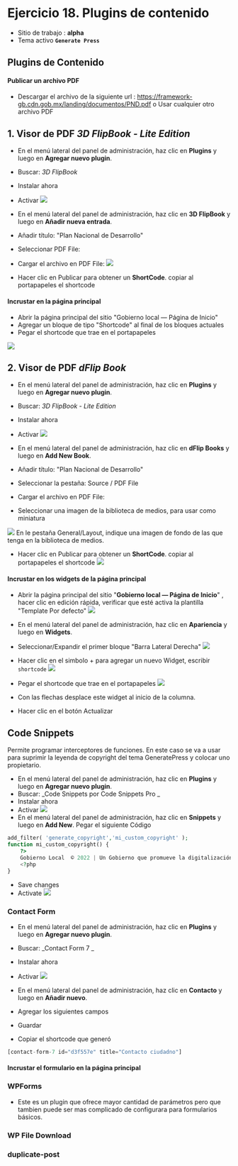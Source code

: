 # Ejercicio 18.  Plugins de contenido

- Sitio de trabajo : **alpha**
- Tema activo **`Generate Press`**

## Plugins de Contenido

#### Publicar un archivo PDF
- Descargar el archivo de la siguiente url : https://framework-gb.cdn.gob.mx/landing/documentos/PND.pdf o Usar cualquier otro archivo PDF


## 1. Visor de PDF  _3D FlipBook - Lite Edition_
- En el menú lateral del panel de administración, haz clic en **Plugins** y luego en **Agregar nuevo plugin**.
- Buscar: _3D FlipBook_
- Instalar ahora
- Activar
![](https://i.imgur.com/UwOgJ6u.png)

- En el menú lateral del panel de administración, haz clic en **3D FlipBook** y luego en **Añadir nueva entrada**.
- Añadir título: "Plan Nacional de Desarrollo"
- Seleccionar PDF File: 
- Cargar el archivo en PDF File: 
![](https://i.imgur.com/4q5o0Gv.png)
- Hacer clic en Publicar para obtener un **ShortCode**. copiar al portapapeles el shortcode

#### Incrustar en la página principal
- Abrir la página principal del sitio "Gobierno local — Página de Inicio"
- Agregar un bloque de tipo "Shortcode" al final de los bloques actuales
- Pegar el shortcode que trae en el portapapeles

![](https://i.imgur.com/XP6bvUV.png)






## 2. Visor de PDF  _dFlip Book_

- En el menú lateral del panel de administración, haz clic en **Plugins** y luego en **Agregar nuevo plugin**.
- Buscar: _3D FlipBook - Lite Edition_
- Instalar ahora
- Activar
![](https://i.imgur.com/FOEUz4u.png)

- En el menú lateral del panel de administración, haz clic en **dFlip Books** y luego en **Add New Book**.
- Añadir título: "Plan Nacional de Desarrollo"
- Seleccionar la pestaña: Source / PDF File 
- Cargar el archivo en PDF File: 
- Seleccionar una imagen de la biblioteca de medios, para usar como miniatura

![](https://i.imgur.com/uQw4VLv.png)
En le pestaña General/Layout, indique una imagen de fondo de las que tenga en la biblioteca de medios.

- Hacer clic en Publicar para obtener un **ShortCode**. copiar al portapapeles el shortcode
![](https://i.imgur.com/wVEQBnN.png)

#### Incrustar en los widgets de la página principal

- Abrir la página principal del sitio "**Gobierno local — Página de Inicio**" , hacer clic en edición rápida, verificar que esté activa la plantilla "Template Por defecto"
![](https://i.imgur.com/YAevrax.png)

- En el menú lateral del panel de administración, haz clic en **Apariencia** y luego en **Widgets**.
- Seleccionar/Expandir el primer bloque "Barra Lateral Derecha"
![](https://i.imgur.com/FQzHT5A.png)

- Hacer clic en el simbolo + para agregar un nuevo Widget, escribir `shortcode`
![](https://i.imgur.com/HigFobM.png)

- Pegar el shortcode que trae en el portapapeles
![](https://i.imgur.com/gdl1ED2.png)
- Con las flechas desplace este widget al inicio de la columna.
- Hacer clic en el botón Actualizar

## Code Snippets 

Permite programar interceptores de funciones. En este caso se va a usar para suprimir la leyenda de copyright del tema GeneratePress y colocar uno propietario.

- En el menú lateral del panel de administración, haz clic en **Plugins** y luego en **Agregar nuevo plugin**.
- Buscar: _Code Snippets por Code Snippets Pro _
- Instalar ahora
- Activar
![](https://i.imgur.com/7e9cQnq.png)
- En el menú lateral del panel de administración, haz clic en **Snippets** y luego en **Add New**.
Pegar el siguiente Código

```php
add_filter( 'generate_copyright','mi_custom_copyright' );
function mi_custom_copyright() {
    ?>
    Gobierno Local  © 2022 | Un Gobierno que promueve la digitalización.
    <?php
}
```
- Save changes
-  Activate
![](https://i.imgur.com/beriG8W.png)










### Contact Form 
- En el menú lateral del panel de administración, haz clic en **Plugins** y luego en **Agregar nuevo plugin**.
- Buscar: _Contact Form 7 _
- Instalar ahora
- Activar
![](https://i.imgur.com/IHeyKUu.png)

- En el menú lateral del panel de administración, haz clic en **Contacto** y luego en **Añadir nuevo**.
- Agregar los siguientes campos

- Guardar
- Copiar el shortcode que generó
```php
[contact-form-7 id="d3f557e" title="Contacto ciudadno"]
```

#### Incrustar el formulario en la página principal







### **WPForms**
- Este es un plugin que ofrece mayor cantidad de parámetros pero que tambien puede ser mas complicado de configurara para formularios básicos.



### **WP File Download**
### duplicate-post














<!--stackedit_data:
eyJoaXN0b3J5IjpbLTEyMjMxNzU5MDgsMTUzOTYyMjYwNywtMT
EyNjUwOTI3OCwtMjAxNTI0MDk4NCwtNDYwNjM2MjAsMjY2OTE4
OTAxLC03NDQzMTA2NzksLTk4MzE5NzUwNSwtNTE1ODkxODZdfQ
==
-->